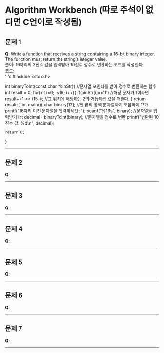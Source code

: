 # Algorithm Workbench (따로 주석이 없다면 C언어로 작성됨)

## 문제 1
**Q**: Write a function that receives a string containing a 16-bit binary integer. The function must return the string’s integer value.  
풀이: 16자리의 2진수 값을 입력받아 10진수 정수로 변환하는 코드를 작성한다.  
코드:  
'''c
#include <stdio.h>

int binaryToInt(const char *binStr){  //문자열 포인터를 받아 정수로 변환하는 함수 
	int result = 0;
	for(int i=0; i<16; i++){
		if(binStr[i]=='1') //해당 문자가 1이라면 
			result+=1 << (15-i);  //그 위치에 해당하는 2의 거듭제곱 값을 더한다. 
	}
	return result;
}
int main(){
	char binary[17];  //맨 끝의 공백 문자열까지 포함하여 17개 
	printf("16자리 이진 문자열을 입력하세요: ");
	scanf("%16s", binary);  //문자열을 입력받기 
	int decimal= binaryToInt(binary);  //문자열을 정수로 변환 
	printf("변환된 10진수 값: %d\n", decimal);
	
	return 0;
}


---
## 문제 2
**Q**: 


---
## 문제 3
**Q**: 


---
## 문제 4
**Q**: 


---
## 문제 5
**Q**: 


---
## 문제 6
**Q**: 


---
## 문제 7
**Q**: 


---
